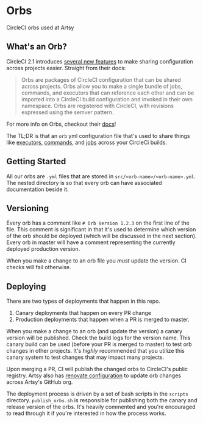 # Orbs

CircleCI orbs used at Artsy

## What's an Orb?

CircleCI 2.1 introduces [several new features](https://github.com/CircleCI-Public/config-preview-sdk/blob/master/docs/whats-new.md#whats-new-in-21-configuration) to make sharing configuration across projects easier. Straight from their docs:

> Orbs are packages of CircleCI configuration that can be shared across projects. Orbs allow you to make a single bundle of jobs, commands, and executors that can reference each other and can be imported into a CircleCI build configuration and invoked in their own namespace. Orbs are registered with CircleCI, with revisions expressed using the semver pattern.

For more info on Orbs, checkout their [docs](https://github.com/CircleCI-Public/config-preview-sdk/tree/master/docs)!

The TL;DR is that an `orb` yml configuration file that's used to share things like [executors](orb-executors), [commands](orb-commands), and [jobs](orb-jobs) across your CircleCi builds.

## Getting Started

All our orbs are `.yml` files that are stored in `src/<orb-name>/<orb-name>.yml`. The nested directory is so that every orb can have associated documentation beside it.

## Versioning

Every orb has a comment like `# Orb Version 1.2.3` on the first line of the file. This comment is significant in that it's used to determine which version of the orb should be deployed (which will be discussed in the next section). Every orb in master will have a comment representing the currently deployed production version.

When you make a change to an orb file you _must_ update the version. CI checks will fail otherwise.

## Deploying

There are two types of deployments that happen in this repo.

1. Canary deployments that happen on every PR change
2. Production deployments that happen when a PR is merged to master.

When you make a change to an orb (and update the version) a canary version will be published. Check the build logs for the version name. This canary build can be used (before your PR is merged to master) to test orb changes in other projects. It's _highly_ recommended that you utilize this canary system to test changes that may impact many projects.

Upon merging a PR, CI will publish the changed orbs to CircleCI's public registry. Artsy also has [renovate configuration](reno-config) to update orb changes across Artsy's GitHub org.

The deployment process is driven by a set of bash scripts in the `scripts` directory. `publish_orbs.sh` is responsible for publishing both the canary and release version of the orbs. It's heavily commented and you're encouraged to read through it if you're interested in how the process works.

[orb-executors]: https://circleci.com/docs/2.0/reusing-config/#authoring-reusable-executors
[orb-commands]: https://circleci.com/docs/2.0/reusing-config/#authoring-reusable-commands
[orb-jobs]: https://circleci.com/docs/2.0/reusing-config/#authoring-reusable-commands
[reno-config]: https://github.com/artsy/renovate-config/blob/f8d47916b38096ebf834985e926253dcc0f78e25/lib/config-builder.js#L55-L62
